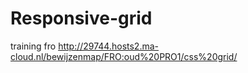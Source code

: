 # Responsive-grid
training fro
http://29744.hosts2.ma-cloud.nl/bewijzenmap/FRO:oud%20PRO1/css%20grid/
